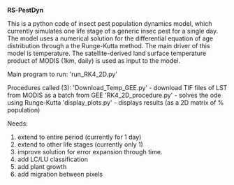 **RS-PestDyn**

This is a python code of insect pest population dynamics model, which currently simulates one life stage of a generic insec pest for a single day. The model uses a numerical solution for the differential equation of age distribution through a the  Runge-Kutta method. The main driver of this model is temperature. The satellite-derived land surface temperature product of MODIS (1km, daily) is used as input to the model.

Main program to run:
'run_RK4_2D.py'

Procedures called (3):
'Download_Temp_GEE.py' - download TIF files of LST from MODIS as a batch from GEE
'RK4_2D_procedure.py'  - solves the ode using Runge-Kutta
'display_plots.py'     - displays results (as a 2D matrix of % population)

Needs:
1) extend to entire period (currently for 1 day)
2) extend to other life stages (currently only 1)
3) improve solution for error expansion through time.
4) add LC/LU classification
5) add plant growth
6) add migration between pixels
